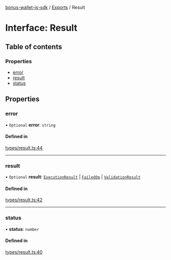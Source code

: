 [bonus-wallet-js-sdk](../README.md) / [Exports](../modules.md) / Result

# Interface: Result

## Table of contents

### Properties

- [error](Result.md#error)
- [result](Result.md#result)
- [status](Result.md#status)

## Properties

### error

• `Optional` **error**: `string`

#### Defined in

[types/result.ts:44](https://github.com/study-core/bonus-wallet-js-sdk/blob/030b2aa/src/types/result.ts#L44)

___

### result

• `Optional` **result**: [`ExecutionResult`](ExecutionResult.md) \| [`FailedOp`](FailedOp.md) \| [`ValidationResult`](ValidationResult.md)

#### Defined in

[types/result.ts:42](https://github.com/study-core/bonus-wallet-js-sdk/blob/030b2aa/src/types/result.ts#L42)

___

### status

• **status**: `number`

#### Defined in

[types/result.ts:40](https://github.com/study-core/bonus-wallet-js-sdk/blob/030b2aa/src/types/result.ts#L40)
